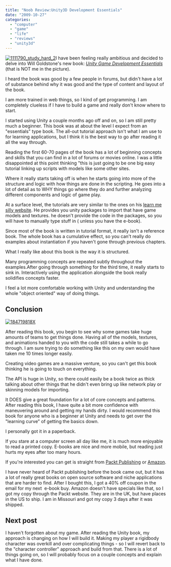 ```yaml
---
title: "Noob Review:Unity3D Development Essentials"
date: "2009-10-27"
categories: 
  - "computer"
  - "game"
  - "life"
  - "reviews"
  - "unity3d"
---
```


[![1111790_study_hard_2](/images/1111790_study_hard_2.jpg "1111790_study_hard_2")](http://blog.scottpetrovic.com/wp-content/uploads/2009/10/1111790_study_hard_2.jpg)I have been feeling really ambitious and decided to delve into Will Goldstone's new book: [_Unity Game Development Essentials_](http://www.packtpub.com/unity-2-5-game-development-guide/mid/231009vv93w4?utm_source=scottpetrovic.com%2Fblog&utm_medium=affiliate&utm_content=blog&utm_campaign=mdb_001181) (that is NOT me in the picture).

I heard the book was good by a few people in forums, but didn't have a lot of substance behind why it was good and the type of content and layout of the book.

I am more trained in web things, so I kind of get programming. I am completely clueless if I have to build a game and really don't know where to start.

I started using Unity a couple months ago off and on, so I am still pretty much a beginner. This book was at about the level I expect from an "essentials" type book. The all-out tutorial approach isn't what I am use to for learning applications, but I think it is the best way to go after reading it all the way through.

Reading the first 60-70 pages of the book has a lot of beginning concepts and skills that you can find in a lot of forums or movies online. I was a little disappointed at this point thinking "this is just going to be one big easy tutorial linking up scripts with models like some other sites.

Where it really starts taking off is when he starts going into more of the structure and logic with how things are done in the scripting. He goes into a lot of detail as to WHY things go where they do and further analyzing different components and logic of game play.

At a surface level, the tutorials are very similar to the ones on his [learn me silly website](http://learnmesilly.com/#). He provides you unity packages to import that have game models and textures. he doesn't provide the code in the packages, so you will have to manually type stuff in ( unless you have the e-book).

Since most of the book is written in tutorial format, it really isn't a reference book. The whole book has a cumulative effect, so you can't really do examples about instantiation if you haven't gone through previous chapters.

What I really like about this book is the way it is structured.

Many programming concepts are repeated subtly throughout the examples.After going through something for the third time, it really starts to sink in. Interactively using the application alongside the book really solidifies concepts faster.

I feel a lot more comfortable working with Unity and understanding the whole "object oriented" way of doing things.

## Conclusion

[![184719818X](/images/184719818X.png "184719818X")](http://blog.scottpetrovic.com/wp-content/uploads/2009/10/184719818X.png)

After reading this book, you begin to see why some games take huge amounts of teams to get things done. Having all of the models, textures, and animations handed to you with the code still takes a while to go through. I am sure trying to do something like this on my own would have taken me 10 times longer easily.

Creating video games are a massive venture, so you can't get this book thinking he is going to touch on everything.

The API is huge in Unity, so there could easily be a book twice as thick talking about other things that he didn't even bring up like network play or skinning models for importing.

It DOES give a great foundation for a lot of core concepts and patterns. After reading this book, I have quite a bit more confidence with maneuvering around and getting my hands dirty. I would recommend this book for anyone who is a beginner at Unity and needs to get over the "learning curve" of getting the basics down.

I personally got it in a paperback.

If you stare at a computer screen all day like me, it is much more enjoyable to read a printed copy. E-books are nice and more mobile, but reading just hurts my eyes after too many hours.

If you're interested you can get is straight from [Packt Publishing](http://www.packtpub.com/unity-2-5-game-development-guide/mid/231009vv93w4?utm_source=scottpetrovic.com%2Fblog&utm_medium=affiliate&utm_content=blog&utm_campaign=mdb_001181) or [Amazon](http://www.amazon.com/Unity-Game-Development-Essentials-Goldstone/dp/184719818X/ref=sr_1_16?ie=UTF8&s=books&qid=1256642698&sr=8-16).

I have never heard of Packt publishing before the book came out, but it has a lot of really great books on open source software and niche applications that are harder to find. After I bought this, I got a 40% off coupon in the email for my next  e-book buy. Amazon doesn't have specials like that, so I got my copy through the Packt website. They are in the UK, but have places in the US to ship. I am in Missouri and got my copy 3 days after it was shipped.

## Next post

I haven't forgotten about my game. After reading the Unity book, my approach is changing on how I will build it. Making my player a rigidbody character was overkill and over complicating things - so I will revert back to the "character controller" approach and build from that. There is a lot of things going on, so I will probably focus on a couple concepts and explain what I have done.
